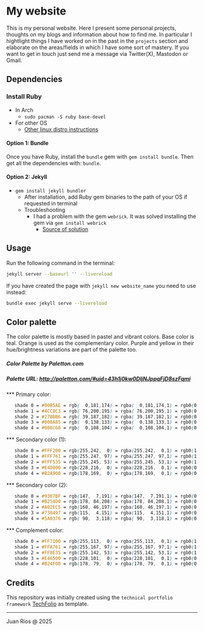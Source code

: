 # My website

This is my personal website. Here I present some personal projects, thoughts on my blogs and information about how to find me. In particular I hightlight things I have worked on in the past in the `projects` section and elaborate on the areas/fields in which I have some sort of mastery.
If you want to get in touch just send me a message via Twitter(X), Mastodon or Gmail.

## Dependencies

### Install Ruby

- In Arch
  - `sudo pacman -S ruby base-devel`
- For other OS
  - [Other linux distro instructions](https://jekyllrb.com/docs/installation/other-linux/)

#### Option 1: Bundle

Once you have Ruby, install the `bundle` gem with `gem install bundle`. Then get all the dependencies with: `bundle`.

#### Option 2: Jekyll

- `gem install jekyll bundler`
  - After installation, add Ruby gem binaries to the path of your OS if requested in terminal
  - Troubleshooting
    - I had a problem with the gem `webrick`. It was solved installing the gem via `gem install webrick`
      - [Source of solution](https://programmerah.com/solved-jekyll-install-error-cannot-load-such-file-webrick-loaderror-39104/)

## Usage

Run the following command in the terminal:

```bash
jekyll server --baseurl '' --livereload
```

If you have created the page with `jekyll new website_name` you need to use instead:

```bash
bundle exec jekyll serve --livereload
```

## Color palette

The color palette is mostly based in pastel and vibrant colors. Base color is teal. Orange is used as the complementary color. Purple and yellow in their hue/brightness variations are part of the palette too.

##### Color Palette by Paletton.com

##### Palette URL: http://paletton.com/#uid=43h1j0kw0DljNJppqFjD8szFqmi

\*\*\* Primary color:

```CSS
   shade 0 = #00B5AE = rgb(  0,181,174) = rgba(  0,181,174,1) = rgb0(0,0.71,0.682)
   shade 1 = #4CC8C3 = rgb( 76,200,195) = rgba( 76,200,195,1) = rgb0(0.298,0.784,0.765)
   shade 2 = #27BBB6 = rgb( 39,187,182) = rgba( 39,187,182,1) = rgb0(0.153,0.733,0.714)
   shade 3 = #008A85 = rgb(  0,138,133) = rgba(  0,138,133,1) = rgb0(0,0.541,0.522)
   shade 4 = #006C68 = rgb(  0,108,104) = rgba(  0,108,104,1) = rgb0(0,0.424,0.408)
```

\*\*\* Secondary color (1):

```CSS
   shade 0 = #FFF200 = rgb(255,242,  0) = rgba(255,242,  0,1) = rgb0(1,0.949,0)
   shade 1 = #FFF761 = rgb(255,247, 97) = rgba(255,247, 97,1) = rgb0(1,0.969,0.38)
   shade 2 = #FFF535 = rgb(255,245, 53) = rgba(255,245, 53,1) = rgb0(1,0.961,0.208)
   shade 3 = #E4D800 = rgb(228,216,  0) = rgba(228,216,  0,1) = rgb0(0.894,0.847,0)
   shade 4 = #B2A900 = rgb(178,169,  0) = rgba(178,169,  0,1) = rgb0(0.698,0.663,0)
```

\*\*\* Secondary color (2):

```CSS
   shade 0 = #9307BF = rgb(147,  7,191) = rgba(147,  7,191,1) = rgb0(0.576,0.027,0.749)
   shade 1 = #B254D0 = rgb(178, 84,208) = rgba(178, 84,208,1) = rgb0(0.698,0.329,0.816)
   shade 2 = #A02EC5 = rgb(160, 46,197) = rgba(160, 46,197,1) = rgb0(0.627,0.18,0.773)
   shade 3 = #730497 = rgb(115,  4,151) = rgba(115,  4,151,1) = rgb0(0.451,0.016,0.592)
   shade 4 = #5A0376 = rgb( 90,  3,118) = rgba( 90,  3,118,1) = rgb0(0.353,0.012,0.463)
```

\*\*\* Complement color:

```CSS
   shade 0 = #FF7100 = rgb(255,113,  0) = rgba(255,113,  0,1) = rgb0(1,0.443,0)
   shade 1 = #FFA761 = rgb(255,167, 97) = rgba(255,167, 97,1) = rgb0(1,0.655,0.38)
   shade 2 = #FF8E35 = rgb(255,142, 53) = rgba(255,142, 53,1) = rgb0(1,0.557,0.208)
   shade 3 = #E46500 = rgb(228,101,  0) = rgba(228,101,  0,1) = rgb0(0.894,0.396,0)
   shade 4 = #B24F00 = rgb(178, 79,  0) = rgba(178, 79,  0,1) = rgb0(0.698,0.31,0)
```

## Credits

This repository was initially created using the `technical portfolio framework` [TechFolio](http://techfolios.github.io) as template.

---

Juan Rios @ 2025
